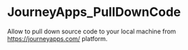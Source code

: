 # JourneyApps_PullDownCode
Allow to pull down source code to your local machine from https://journeyapps.com/ platform.
